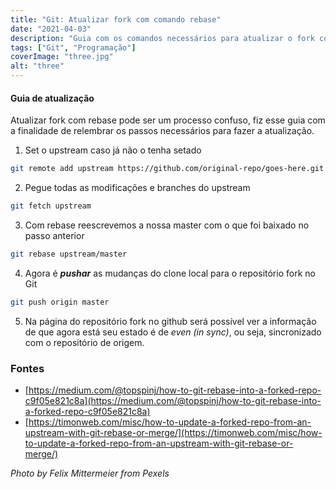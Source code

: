 ```yaml
---
title: "Git: Atualizar fork com comando rebase"
date: "2021-04-03"
description: "Guia com os comandos necessários para atualizar o fork com comando rebase."
tags: ["Git", "Programação"]
coverImage: "three.jpg"
alt: "three"
---
```


#### Guia de atualização

Atualizar fork com rebase pode ser um processo confuso, fiz esse guia com a finalidade de relembrar os passos necessários para fazer a atualização.

1. Set o upstream caso já não o tenha setado

```bash
git remote add upstream https://github.com/original-repo/goes-here.git
```

2. Pegue todas as modificações e branches do upstream

```bash
git fetch upstream
```

3. Com rebase reescrevemos a nossa master com o que foi baixado no passo anterior

```bash
git rebase upstream/master
```

4. Agora é _**pushar**_ as mudanças do clone local para o repositório fork no Git

```bash
git push origin master
```

5. Na página do repositório fork no github será possível ver a informação de que agora está seu estado é de _even (in sync)_, ou seja, sincronizado com o repositório de origem.

### Fontes

- [https://medium.com/@topspinj/how-to-git-rebase-into-a-forked-repo-c9f05e821c8a](https://medium.com/@topspinj/how-to-git-rebase-into-a-forked-repo-c9f05e821c8a)
- [https://timonweb.com/misc/how-to-update-a-forked-repo-from-an-upstream-with-git-rebase-or-merge/](https://timonweb.com/misc/how-to-update-a-forked-repo-from-an-upstream-with-git-rebase-or-merge/)

_Photo by Felix Mittermeier from Pexels_
